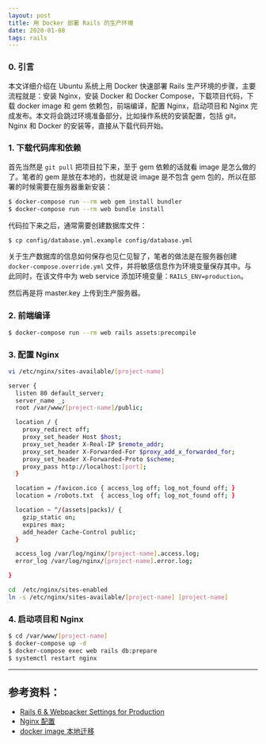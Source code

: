 ```yaml
---
layout: post
title: 用 Docker 部署 Rails 的生产环境
date: 2020-01-08
tags: rails
---
```


### 0. 引言

本文详细介绍在 Ubuntu 系统上用 Docker 快速部署 Rails 生产环境的步骤，主要流程就是：安装 Nginx，安装 Docker 和 Docker Compose，下载项目代码，下载 docker image 和 gem 依赖包，前端编译，配置 Nginx，启动项目和 Nginx 完成发布。本文将会跳过环境准备部分，比如操作系统的安装配置，包括 git，Nginx 和 Docker 的安装等，直接从下载代码开始。

### 1. 下载代码库和依赖

首先当然是 `git pull` 把项目拉下来，至于 gem 依赖的话就看 image 是怎么做的了。笔者的 gem 是放在本地的，也就是说 image 是不包含 gem 包的，所以在部署的时候需要在服务器重新安装：

```bash
$ docker-compose run --rm web gem install bundler
$ docker-compose run --rm web bundle install
```

代码拉下来之后，通常需要创建数据库文件：

```bash
$ cp config/database.yml.example config/database.yml
```

关于生产数据库的信息如何保存也见仁见智了，笔者的做法是在服务器创建 `docker-compose.override.yml` 文件，并将敏感信息作为环境变量保存其中。与此同时，在该文件中为 web service 添加环境变量：`RAILS_ENV=production`。

然后再是将 master.key 上传到生产服务器。

### 2. 前端编译

```bash
$ docker-compose run --rm web rails assets:precompile
```

### 3. 配置 Nginx

```bash
vi /etc/nginx/sites-available/[project-name]

server {
  listen 80 default_server;
  server_name _;
  root /var/www/[project-name]/public;

  location / {
    proxy_redirect off;
    proxy_set_header Host $host;
    proxy_set_header X-Real-IP $remote_addr;
    proxy_set_header X-Forwarded-For $proxy_add_x_forwarded_for;
    proxy_set_header X-Forwarded-Proto $scheme;
    proxy_pass http://localhost:[port];
  }

  location = /favicon.ico { access_log off; log_not_found off; }
  location = /robots.txt  { access_log off; log_not_found off; }

  location ~ ^/(assets|packs)/ {
    gzip_static on;
    expires max;
    add_header Cache-Control public;
  }

  access_log /var/log/nginx/[project-name].access.log;
  error_log /var/log/nginx/[project-name].error.log;

}

cd  /etc/nginx/sites-enabled
ln -s /etc/nginx/sites-available/[project-name] [project-name]
```

### 4. 启动项目和 Nginx

```bash
$ cd /var/www/[project-name]
$ docker-compose up -d
$ docker-compose exec web rails db:prepare
$ systemctl restart nginx
```

---

## 参考资料：

* [Rails 6 & Webpacker Settings for Production](https://dev.to/tcgumus/rails-6-webpacker-settings-for-production-1f1e)
* [Nginx 配置](https://github.com/rails/webpacker/blob/master/docs/deployment.md#nginx)
* [docker image 本地迁移](https://blog.csdn.net/u012149181/article/details/80332973)